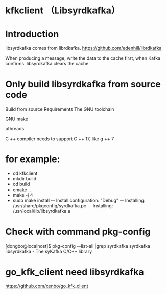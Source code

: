 # kfkclient （Libsyrdkafka）

# Introduction
libsyrdkafka comes from librdkafka.  https://github.com/edenhill/librdkafka

When producing a message, write the data to the cache first, when Kafka confirms. libsyrdkafka clears the cache


# Only build libsyrdkafka from source code
Build from source Requirements
 The GNU toolchain
 
 GNU make
 
 pthreads
 
 C ++ compiler needs to support C ++ 17, like g ++ 7


# for example: 
- cd kfkclient 
- mkdir build 
- cd build 
- cmake .. 
- make -j 4
- sudo make install
-- Install configuration: "Debug"
-- Installing: /usr/share/pkgconfig/syrdkafka.pc
-- Installing: /usr/local/lib/libsyrdkafka.a


# Check with command  pkg-config
[dongbo@localhost]$ pkg-config --list-all |grep syrdkafka
syrdkafka                 libsyrdkafka - The  syKafka C/C++ library


# go_kfk_client need libsyrdkafka
https://github.com/xenbo/go_kfk_client


